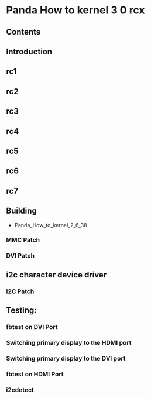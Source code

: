 # Panda How to kernel 3 0 rcx
## Contents
## Introduction
## rc1
## rc2
## rc3
## rc4
## rc5
## rc6
## rc7
## Building
* Panda_How_to_kernel_2_6_38
### MMC Patch
### DVI Patch
## i2c character device driver
### I2C Patch
## Testing:
### fbtest on DVI Port
### Switching primary display to the HDMI port
### Switching primary display to the DVI port
### fbtest on HDMI Port
### i2cdetect
